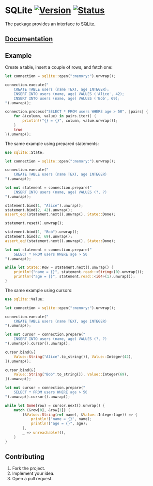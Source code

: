 # SQLite [![Version][version-img]][version-url] [![Status][status-img]][status-url]

The package provides an interface to [SQLite][1].

## [Documentation][doc]

## Example

Create a table, insert a couple of rows, and fetch one:

```rust
let connection = sqlite::open(":memory:").unwrap();

connection.execute("
    CREATE TABLE users (name TEXT, age INTEGER);
    INSERT INTO users (name, age) VALUES ('Alice', 42);
    INSERT INTO users (name, age) VALUES ('Bob', 69);
").unwrap();

connection.process("SELECT * FROM users WHERE age > 50", |pairs| {
    for &(column, value) in pairs.iter() {
        println!("{} = {}", column, value.unwrap());
    }
    true
}).unwrap();
```

The same example using prepared statements:

```rust
use sqlite::State;

let connection = sqlite::open(":memory:").unwrap();

connection.execute("
    CREATE TABLE users (name TEXT, age INTEGER)
").unwrap();

let mut statement = connection.prepare("
    INSERT INTO users (name, age) VALUES (?, ?)
").unwrap();

statement.bind(1, "Alice").unwrap();
statement.bind(2, 42).unwrap();
assert_eq!(statement.next().unwrap(), State::Done);

statement.reset().unwrap();

statement.bind(1, "Bob").unwrap();
statement.bind(2, 69).unwrap();
assert_eq!(statement.next().unwrap(), State::Done);

let mut statement = connection.prepare("
    SELECT * FROM users WHERE age > 50
").unwrap();

while let State::Row = statement.next().unwrap() {
    println!("name = {}", statement.read::<String>(0).unwrap());
    println!("age = {}", statement.read::<i64>(1).unwrap());
}
```

The same example using cursors:

```rust
use sqlite::Value;

let connection = sqlite::open(":memory:").unwrap();

connection.execute("
    CREATE TABLE users (name TEXT, age INTEGER)
").unwrap();

let mut cursor = connection.prepare("
    INSERT INTO users (name, age) VALUES (?, ?)
").unwrap().cursor().unwrap();

cursor.bind(&[
    Value::String("Alice".to_string()), Value::Integer(42),
]).unwrap();

cursor.bind(&[
    Value::String("Bob".to_string()), Value::Integer(69),
]).unwrap();

let mut cursor = connection.prepare("
    SELECT * FROM users WHERE age > 50
").unwrap().cursor().unwrap();

while let Some(row) = cursor.next().unwrap() {
    match (&row[0], &row[1]) {
        (&Value::String(ref name), &Value::Integer(age)) => {
            println!("name = {}", name);
            println!("age = {}", age);
        },
        _ => unreachable!(),
    }
}
```

## Contributing

1. Fork the project.
2. Implement your idea.
3. Open a pull request.

[1]: https://www.sqlite.org

[version-img]: http://stainless-steel.github.io/images/crates.svg
[version-url]: https://crates.io/crates/sqlite
[status-img]: https://travis-ci.org/stainless-steel/sqlite.svg?branch=master
[status-url]: https://travis-ci.org/stainless-steel/sqlite
[doc]: https://stainless-steel.github.io/sqlite
